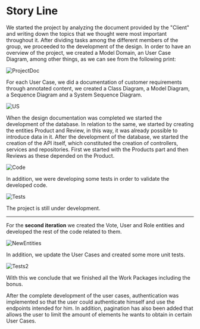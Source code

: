 # Story Line #

We started the project by analyzing the document provided by the "Client" and writing down the topics that we thought were most important throughout it. After dividing tasks among the different members of the group, we proceeded to the development of the design. In order to have an overview of the project, we created a Model Domain, an User Case Diagram, among other things, as we can see from the following print:

![ProjectDoc](Prints/ProjectDoc.png)

For each User Case, we did a documentation of customer requirements through annotated content, we created a Class Diagram, a Model Diagram, a Sequence Diagram and a System Sequence Diagram.

![US](Prints/US.png) 

When the design documentation was completed we started the development of the database. In relation to the same, we started by creating the entities Product and Review, in this way, it was already possible to introduce data in it.
After the development of the database, we started the creation of the API itself, which constituted the creation of controllers, services and repositories. First we started with the Products part and then Reviews as these depended on the Product.

![Code](Prints/Code.png) 

In addition, we were developing some tests in order to validate the developed code.

![Tests](Prints/Tests.png)  

The project is still under development.

--------------------------------
For the **second iteration** we created the Vote, User and Role entities and developed the rest of the code related to them.

![NewEntities](Prints/NewEntities.png)

In addition, we update the User Cases and created some more unit tests.

![Tests2](Prints/Tests2.png)

With this we conclude that we finished all the Work Packages including the bonus.


After the complete development of the user cases, authentication was implemented so that the user could authenticate himself and use the endpoints intended for him.
In addition, pagination has also been added that allows the user to limit the amount of elements he wants to obtain in certain User Cases.